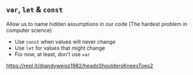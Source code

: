 ## `var`, `let` & `const`

Allow us to name hidden assumptions in our code (The hardest problem in computer science)

* Use `const` when values will never change
* Use `let` for values that might change
* For now, at least, don't use `var`

https://repl.it/@andyweiss1982/headsShouldersKneesToes2
